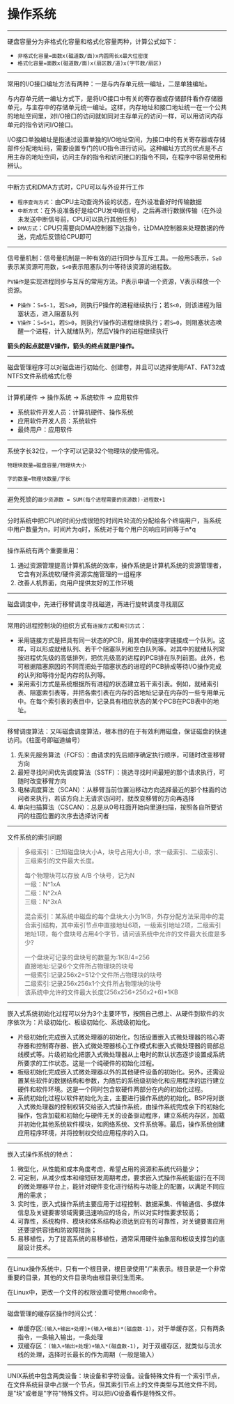 # 操作系统

---
硬盘容量分为非格式化容量和格式化容量两种，计算公式如下：

- `非格式化容量=面数x(磁道数/面)x内圆周长x最大位密度`
- `格式化容量=面数x(磁道数/面)x(扇区数/道)x(字节数/扇区)`

---
常用的I/O接口编址方法有两种：一是与内存单元统一编址，二是单独编址。

与内存单元统一编址方式下，是将I/O接口中有关的寄存器或存储部件看作存储器单元，与主存中的存储单元统一编址。这样，内存地址和接口地址统一在一个公共的地址空间里，对I/O接口的访问就如同对主存单元的访问一样，可以用访问内存单元的指令访问I/O接口。

I/O接口单独编址是指通过设置单独的I/O地址空间，为接口中的有关寄存器或存储部件分配地址码，需要设置专门的I/O指令进行访问。这种编址方式的优点是不占用主存的地址空间，访问主存的指令和访问接口的指令不同，在程序中容易使用和辨认。

---
中断方式和DMA方式时，CPU可以与外设并行工作

- `程序查询方式`：由CPU主动查询外设的状态，在外设准备好时传输数据
- `中断方式`：在外设准备好是给CPU发中断信号，之后再进行数据传输（在外设未发送中断信号前，CPU可以执行其他任务）
- `DMA方式`：CPU只需要向DMA控制器下达指令，让DMA控制器来处理数据的传送，完成后反馈给CPU即可

---
信号量机制：信号量机制是一种有效的进行同步与互斥工具。一般用S表示，`S≥0`表示某资源可用数，`S<0`表示阻塞队列中等待该资源的进程数。

`PV操作`是实现进程同步与互斥的常用方法。P表示申请一个资源，V表示释放一个资源。

- `P操作`：`S=S-1`，若`S≥0`，则执行P操作的进程继续执行；若`S<0`，则该进程为阻塞状态，进入阻塞队列
- `V操作`：`S=S+1`，若`S>0`，则执行V操作的进程继续执行；若`S=0`，则阻塞状态唤醒一个进程，计入就绪队列，然后V操作的进程继续执行

**箭头的起点就是V操作，箭头的终点就是P操作。**

---
磁盘管理程序可以对磁盘进行初始化、创建卷，并且可以选择使用FAT、FAT32或NTFS文件系统格式化卷

---
计算机硬件 → 操作系统 → 系统软件 → 应用软件

- 系统软件开发人员：计算机硬件、操作系统
- 应用软件开发人员：系统软件
- 最终用户：应用软件

---
系统字长32位，一个字可以记录32个物理块的使用情况。

`物理块数量=磁盘容量/物理块大小`

`字的数量=物理块数量/字长`

---
避免死锁的`最少资源数 = SUM(每个进程需要的资源数)-进程数+1`

---
分时系统中把CPU的时间分成很短的时间片轮流的分配给各个终端用户，当系统中用户数量为n，时间片为q时，系统对于每个用户的响应时间等于n*q

---
操作系统有两个重要重用：

1. 通过资源管理提高计算机系统的效率，操作系统是计算机系统的资源管理者，它含有对系统软/硬件资源实施管理的一组程序
2. 改善人机界面，向用户提供友好的工作环境

---
磁盘调度中，先进行移臂调度寻找磁道，再进行旋转调度寻找扇区

---
常用的进程控制块的组织方式有`连接方式`和`索引方式`：

- 采用链接方式是把具有同一状态的PCB，用其中的链接字链接成一个队列。这样，可以形成就绪队列、若干个阻塞队列和空白队列等。对其中的就绪队列常按进程优先级的高低排列，把优先级高的进程的PCB排在队列前面。此外，也可根据阻塞原因的不同而把处于阻塞状态的进程的PCB排成等待I/O操作完成的认列和等待分配内存的队列等。
- 采用索引方式是系统根据所有进程的状态建立若干索引表。例如，就绪索引表、阻塞索引表等，并把各索引表在内存的首地址记录在内存的一些专用单元中。在每个索引表的表目中，记录具有相应状态的某个PCB在PCB表中的地址。

---
移臂调度算法：又叫磁盘调度算法，根本目的在于有效利用磁盘，保证磁盘的快速访问。（柱面号即磁道编号）

1. 先来先服务算法（FCFS）：由请求的先后顺序确定执行顺序，可随时改变移臂方向
2. 最短寻找时间优先调度算法（SSTF）：挑选寻找时间最短的那个请求执行，可随时改变移臂方向
3. 电梯调度算法（SCAN）：从移臂当前位置沿移动方向选择最近的那个柱面的访问者来执行，若该方向上无请求访问时，就改变移臂的方向再选择
4. 单向扫描算法（CSCAN）：总是从0号柱面开始向里道扫描，按照各自所要访问的柱面位置的次序去选择访问者

---
文件系统的索引问题

> 多级索引：已知磁盘块大小A，块号占用大小B，求一级索引、二级索引、三级索引的文件最大长度。
>
> 每个物理块可以存放 A/B 个块号，记为N  
> 一级：N^1xA  
> 二级：N^2xA  
> 三级：N^3xA  
>
> 混合索引：某系统中磁盘的每个盘块大小为1KB，外存分配方法采用中的混合索引结构，其中索引节点中直接地址6项，一级索引地址2项，二级索引地址1项，每个盘块号占用4个字节，请问该系统中允许的文件最大长度是多少?
>
> 一个盘块可记录的盘块号的数量为∶1KB/4=256  
> 直接地址∶记录6个文件所占物理块的块号  
> 一级索引∶记录256x2=512个文件所占物理块的块号  
> 二级索引∶记录256x256x1个文件所占物理块的块号  
> 该系统中允许的文件最大长度(256x256+256x2+6)*1KB

---
嵌入式系统初始化过程可以分为3个主要环节，按照自己想上、从硬件到软件的次序依次为：片级初始化、板级初始化、系统级初始化。

- 片级初始化完成嵌入式微处理器的初始化，包括设置嵌入式微处理器的核心寄存器和控制寄存器、嵌入式微处理器核心工作模式和嵌入式微处理器的局部总线模式等。片级初始化把嵌入式微处理器从上电时的默认状态逐步设置成系统所要求的工作状态。这是一个纯硬件的初始化过程。
- 板级初始化完成嵌入式微处理器以外的其他硬件设备的初始化。另外，还需设置某些软件的数据结构和参数，为随后的系统级初始化和应用程序的运行建立硬件和软件环境。这是一个同时包含软硬件两部分在内的初始化过程。
- 系统初始化过程以软件初始化为主，主要进行操作系统的初始化。BSP将对嵌入式微处理器的控制权转交给嵌入式操作系统，由操作系统完成余下的初始化操作，包含加载和初始化与硬件无关的设备驱动程序，建立系统内存区，加载并初始化其他系统软件模块，如网络系统、文件系统等。最后，操作系统创建应用程序环境，并将控制权交给应用程序的入口。

---
嵌入式操作系统的特点：

1. 微型化，从性能和成本角度考虑，希望占用的资源和系统代码量少；
2. 可定制，从减少成本和缩短研发周期考虑，要求嵌入式操作系统能运行在不同的微处理器平台上，能针对硬件变化进行结构与功能上的配置，以满足不同应用的需求；
3. 实时性，嵌入式操作系统主要应用于过程控制、数据采集、传输通信、多媒体信息及关键要害领域需要迅速响应的场合，所以对实时性要求较高；
4. 可靠性，系统构件、模块和体系结构必须达到应有的可靠性，对关键要害应用还要提供容错和防故障措施；
5. 易移植性，为了提高系统的易移植性，通常采用硬件抽象层和板级支撑包的底层设计技术。

---
在Linux操作系统中，只有一个根目录，根目录使用"/"来表示。根目录是一个非常重要的目录，其他的文件目录均由根目录衍生而来。

在Linux中，更改一个文件的权限设置可使用`chmod`命令。

---
磁盘管理的缓存区操作时间公式：

- 单缓存区:`(输入+输出+处理)+(输入+输出)*(磁盘数-1)`，对于单缓存区，只有两条指令，一条输入输出，一条处理
- 双缓存区：`(输入+输出+处理)+输入*(磁盘数-1)`，对于双缓存区，就类似与流水线的处理，选择时长最长的作为周期（一般是输入）

---
UNIX系统中包含两类设备：块设备和字符设备。设备特殊文件有一个索引节点，在文件系统目录中占据一个节点，但其索引节点上的文件类型与其他文件不同，是"块"或者是"字符"特殊文件。可以把I/O设备看作是特殊文件。
